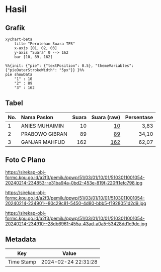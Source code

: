 # Hasil

## Grafik

```mermaid
xychart-beta
    title "Perolehan Suara TPS"
    x-axis [01, 02, 03]
    y-axis "Suara" 0 --> 162
    bar [10, 89, 162]
```

```mermaid
%%{init: {"pie": {"textPosition": 0.5}, "themeVariables": {"pieOuterStrokeWidth": "5px"}} }%%
pie showData
    "1" : 10
    "2" : 89
    "3" : 162
```

## Tabel

| No. | Nama Paslon    | Suara | Suara (raw) | Persentase |
|:--- |:-------------- | -----:| -----------:| ----------:|
| 1   | ANIES MUHAIMIN | 10    | [10][p-1]   | 3,83       |
| 2   | PRABOWO GIBRAN | 89    | [89][p-2]   | 34,10      |
| 3   | GANJAR MAHFUD  | 162   | [162][p-3]  | 62,07      |


[p-1]: https://github.com/gigit-pemilu/pemilu-2024-51-bali/blob/main/pilpres/hitung-suara/sub/51-bali/sub/03-badung/sub/01-kuta/sub/1001-tuban/sub/054-tps/sub/paslon-1.txt
[p-2]: https://github.com/gigit-pemilu/pemilu-2024-51-bali/blob/main/pilpres/hitung-suara/sub/51-bali/sub/03-badung/sub/01-kuta/sub/1001-tuban/sub/054-tps/sub/paslon-2.txt
[p-3]: https://github.com/gigit-pemilu/pemilu-2024-51-bali/blob/main/pilpres/hitung-suara/sub/51-bali/sub/03-badung/sub/01-kuta/sub/1001-tuban/sub/054-tps/sub/paslon-3.txt

## Foto C Plano

https://sirekap-obj-formc.kpu.go.id/a2f3/pemilu/ppwp/51/03/01/10/01/5103011001054-20240214-234853--e31ba94a-0bd2-453e-819f-220ff1efc798.jpg

https://sirekap-obj-formc.kpu.go.id/a2f3/pemilu/ppwp/51/03/01/10/01/5103011001054-20240214-234901--80c29c81-5450-4d80-bbb5-f1928051d2d9.jpg

https://sirekap-obj-formc.kpu.go.id/a2f3/pemilu/ppwp/51/03/01/10/01/5103011001054-20240214-234910--28db6961-455a-43ad-a0a5-53428dd1e9dc.jpg


## Metadata

| Key        | Value               |
| ---------- | ------------------- |
| Time Stamp | 2024-02-24 22:31:28 |



